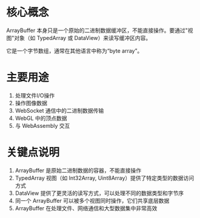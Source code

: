 # 核心概念

ArrayBuffer 本身只是一个原始的二进制数据缓冲区，不能直接操作。要通过"视图"对象（如 TypedArray 或 DataView）来读写缓冲区内容。

它是一个字节数组，通常在其他语言中称为“byte array”。





# 主要用途

1. 处理文件I/O操作
2. 操作图像数据
3. WebSocket 通信中的二进制数据传输
4. WebGL 中的顶点数据
5. 与 WebAssembly 交互





# 关键点说明

1. ArrayBuffer 是原始二进制数据的容器，不能直接操作
2. TypedArray 视图（如 Int32Array, Uint8Array）提供了特定类型的数据访问方式
3. DataView 提供了更灵活的读写方式，可以处理不同的数据类型和字节序
4. 同一个 ArrayBuffer 可以被多个视图同时操作，它们共享底层数据
5. ArrayBuffer 在处理文件、网络通信和大型数据集中非常高效